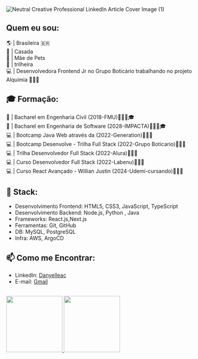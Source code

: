 ![Neutral Creative Professional LinkedIn Article Cover Image (1)](https://github.com/Danyelleac/Danyelleac/assets/90638175/b2b92200-6843-4586-93ba-be2dab1312b3)


## Quem eu sou:
🌎 | Brasileira 🇧🇷</br>
💑 | Casada </br>
🐶 | Mãe de Pets </br>
🌿 | trilheira </br>
💻 | Desenvolvedora Frontend Jr no Grupo Boticário trabalhando no projeto Alquimia 👩🏽‍💻</br>

## 🎓 Formação:
🏫 | Bacharel em Engenharia Civil (2018-FMU)👷🏽‍♀️🎓</br>
🏫 | Bacharel em Engenharia de Software (2028-IMPACTA)👩🏽‍💻🎓</br>
💻 | Bootcamp Java Web através da (2022-Generation)👩🏽‍💻</br>
💻 | Bootcamp Desenvolve - Trilha Full Stack (2022-Grupo Boticario)👩🏽‍💻</br>
💻 | Trilha Desenvolvedor Full Stack (2022-Alura)👩🏽‍💻</br>
💻 | Curso Desenvolvedor Full Stack (2022-Labenu)👩🏽‍💻</br>
💻 | Curso React Avançado - Willian Justin (2024-Udemi-cursando)👩🏽‍💻</br>

## 🔧 Stack:
- Desenvolvimento Frontend: HTML5, CSS3, JavaScript, TypeScript
- Desenvolvimento Backend: Node.js, Python , Java
- Frameworks: React.js,Next.js
- Ferramentas: Git, GitHub
- DB: MySQL, PostgreSQL
- Infra: AWS, ArgoCD

## 📫 Como me Encontrar:
- LinkedIn: [Danyelleac](https://www.linkedin.com/in/Danyelleac)
- E-mail: [Gmail](danyelleacandido@gmail.com)

##

<div align="justify" >
  <a href="https://github.com/Danyelleac">
  <img height="150em" src="https://github-readme-stats.vercel.app/api?username=Danyelleac&show_icons=true&theme=synthwave&include_all_commits=true&count_private=true"/>
  <img height="150em" src="https://github-readme-stats.vercel.app/api/top-langs/?username=Danyelleac&layout=compact&langs_count=7&theme=synthwave"/>
 </div>
  
